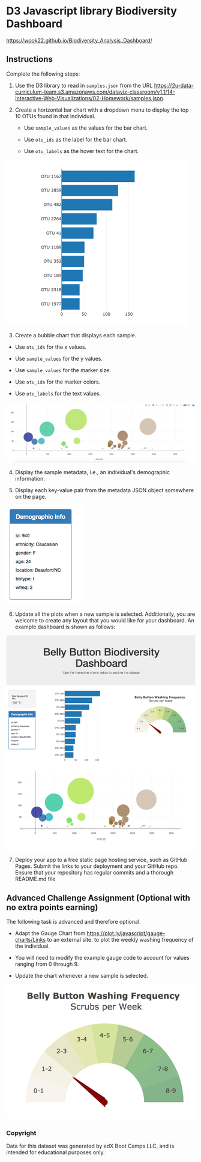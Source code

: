 # D3 Javascript library Biodiversity Dashboard

https://wook22.github.io/Biodiversity_Analysis_Dashboard/

## Instructions
Complete the following steps:

1. Use the D3 library to read in `samples.json` from the URL https://2u-data-curriculum-team.s3.amazonaws.com/dataviz-classroom/v1.1/14-Interactive-Web-Visualizations/02-Homework/samples.json.

2. Create a horizontal bar chart with a dropdown menu to display the top 10 OTUs found in that individual.

   * Use `sample_values` as the values for the bar chart.

   * Use `otu_ids` as the label for the bar chart.

   * Use `otu_labels` as the hover text for the chart.

![](images/hw01.png)

3. Create a bubble chart that displays each sample.

  * Use `otu_ids` for the x values.

  * Use `sample_values` for the y values.

  * Use `sample_values` for the marker size.

  * Use `otu_ids` for the marker colors.

  * Use `otu_labels` for the text values.

![](images/bubble_chart.png)

4. Display the sample metadata, i.e., an individual's demographic information.

5. Display each key-value pair from the metadata JSON object somewhere on the page.

![](images/hw03.png)

6. Update all the plots when a new sample is selected. Additionally, you are welcome to create any layout that you would like for your dashboard. An example dashboard is shown as follows:

![](images/hw02.png)

7. Deploy your app to a free static page hosting service, such as GitHub Pages. Submit the links to your deployment and your GitHub repo. Ensure that your repository has regular commits and a thorough README.md file

## Advanced Challenge Assignment (Optional with no extra points earning)

The following task is advanced and therefore optional.

* Adapt the Gauge Chart from https://plot.ly/javascript/gauge-charts/Links to an external site. to plot the weekly washing frequency of the individual.

* You will need to modify the example gauge code to account for values ranging from 0 through 9.

* Update the chart whenever a new sample is selected.

![](images/gauge.png)

### Copyright

Data for this dataset was generated by edX Boot Camps LLC, and is intended for educational purposes only.
